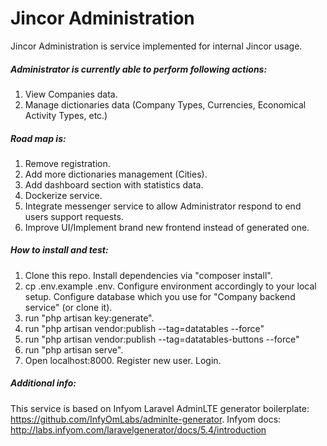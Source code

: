 # Jincor Administration

Jincor Administration is service implemented for internal Jincor usage.

##### Administrator is currently able to perform following actions:

1. View Companies data.
2. Manage dictionaries data (Company Types, Currencies, Economical Activity Types, etc.)

##### Road map is:

1. Remove registration.
2. Add more dictionaries management (Cities). 
3. Add dashboard section with statistics data.
4. Dockerize service.
5. Integrate messenger service to allow Administrator respond to end users support requests.
6. Improve UI/Implement brand new frontend instead of generated one.

##### How to install and test:

1. Clone this repo. Install dependencies via "composer install".
2. cp .env.example .env. Configure environment accordingly to your local setup. Configure database which you use for "Company backend service" (or clone it).
3. run "php artisan key:generate".
4. run "php artisan vendor:publish --tag=datatables --force"
5. run "php artisan vendor:publish --tag=datatables-buttons --force"
6. run "php artisan serve".
7. Open localhost:8000. Register new user. Login.

##### Additional info:

This service is based on Infyom Laravel AdminLTE generator boilerplate: https://github.com/InfyOmLabs/adminlte-generator.
Infyom docs: http://labs.infyom.com/laravelgenerator/docs/5.4/introduction